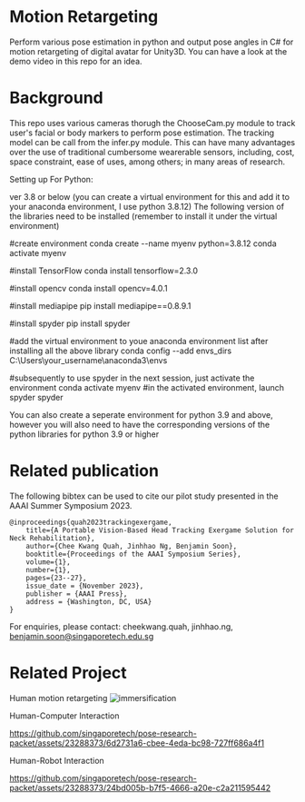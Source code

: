 # Motion Retargeting 

Perform various pose estimation in python and output pose angles in C# for motion retargeting of digital avatar for Unity3D. You can have a look at the demo video in this repo for an idea.

# Background
This repo uses various cameras thorugh the ChooseCam.py module to track user's facial or body markers to perform pose estimation. The tracking model can be call from the infer.py module. This can have many advantages over the use of traditional cumbersome wearerable sensors, including, cost, space constraint, ease of uses, among others; in many areas of research. 

Setting up
For Python:

ver 3.8 or below (you can create a virtual environment for this and add it to your anaconda environment, I use python 3.8.12) The following version of the libraries need to be installed (remember to install it under the virtual environment)

#create environment conda create --name myenv python=3.8.12 conda activate myenv

#install TensorFlow conda install tensorflow=2.3.0

#install opencv conda install opencv=4.0.1

#install mediapipe pip install mediapipe==0.8.9.1

#install spyder pip install spyder

#add the virtual environment to youe anaconda environment list after installing all the above library conda config --add envs_dirs C:\Users\your_username\anaconda3\envs

#subsequently to use spyder in the next session, just activate the environment conda activate myenv #in the activated environment, launch spyder spyder

You can also create a seperate environment for python 3.9 and above, however you will also need to have the corresponding versions of the python libraries for python 3.9 or higher

# Related publication 

The following bibtex can be used to cite our pilot study presented in the AAAI Summer Symposium 2023.

```
@inproceedings{quah2023trackingexergame,
    title={A Portable Vision-Based Head Tracking Exergame Solution for Neck Rehabilitation},
    author={Chee Kwang Quah, Jinhhao Ng, Benjamin Soon},
    booktitle={Proceedings of the AAAI Symposium Series},
    volume={1},
    number={1},
    pages={23--27},
    issue_date = {November 2023},
    publisher = {AAAI Press},
    address = {Washington, DC, USA}
}
```

For enquiries, please contact: cheekwang.quah, jinhhao.ng, benjamin.soon@singaporetech.edu.sg

# Related Project
Human motion retargeting
![immersification](https://github.com/singaporetech/pose-research-packet/assets/23288373/23e51b73-26d8-4204-8ccf-1b8798ca1d24)

Human-Computer Interaction


https://github.com/singaporetech/pose-research-packet/assets/23288373/6d2731a6-cbee-4eda-bc98-727ff686a4f1

Human-Robot Interaction


https://github.com/singaporetech/pose-research-packet/assets/23288373/24bd005b-b7f5-4666-a20e-c2a211595442






